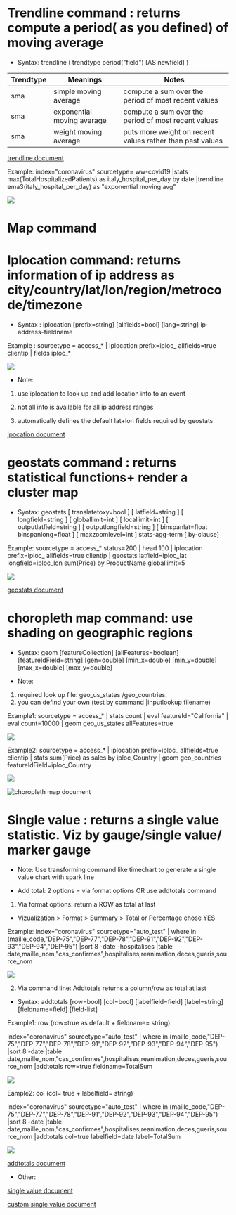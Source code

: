 # Trendline command : returns compute a period( as you defined) of moving average
* Syntax: trendline ( trendtype period("field") [AS newfield] )

| Trendtype  | Meanings                  |  Notes                                                   |
| ----       | -----                     | ----                                                     |
| sma        | simple moving average     | compute a sum over the period of most recent values      |
| sma        | exponential moving average| compute a sum over the period of most recent values      |
| sma        | weight moving average     | puts more weight on recent values rather than past values|

[trendline document](https://docs.splunk.com/Documentation/SplunkCloud/latest/SearchReference/Trendline)

Example: index="coronavirus" sourcetype= ww-covid19
|stats max(TotalHospitalizedPatients) as italy_hospital_per_day by date
|trendline ema3(italy_hospital_per_day) as "exponential moving avg"

![](image./italy.png)

# Map command
# Iplocation command: returns information of ip address as city/country/lat/lon/region/metrocode/timezone
* Syntax : iplocation [prefix=string] [allfields=bool] [lang=string] ip-address-fieldname

Example : sourcetype = access_* | iplocation prefix=iploc_ allfields=true clientip | fields iploc_*

![](image./ip.png)

* Note: 
1. use iplocation to look up and add location info to an event

2. not all info is available for all ip address ranges

3. automatically defines the default lat+lon fields required by geostats

[ipocation document](https://docs.splunk.com/Documentation/Splunk/8.0.2/SearchReference/Iplocation)

# geostats command : returns statistical functions+ render a cluster map
* Syntax: geostats
[ translatetoxy=bool ]
[ latfield=string ]
[ longfield=string ]
[ globallimit=int ]
[ locallimit=int ]
[ outputlatfield=string ]
[ outputlongfield=string ]
[ binspanlat=float binspanlong=float ]
[ maxzoomlevel=int ]
stats-agg-term
[ by-clause]

Example: sourcetype = access_* status=200
| head 100
| iplocation prefix=iploc_ allfields=true clientip 
| geostats latfield=iploc_lat longfield=iploc_lon sum(Price) by ProductName globallimit=5

![](image./geo.png)

[geostats document](https://docs.splunk.com/Documentation/Splunk/8.0.2/SearchReference/Geostats)
  
# choropleth map command: use shading on geographic regions
* Syntax: geom [featureCollection] [allFeatures=boolean] [featureIdField=string] [gen=double] [min_x=double] [min_y=double] [max_x=double] [max_y=double]

* Note: 

1. required look up file: geo_us_states /geo_countries. 
2. you can defind your own (test by command |inputlookup filename)

Example1: sourcetype = access_* | stats count | eval featureId="California" | eval count=10000 | geom geo_us_states allFeatures=true

![](image./geom.png)

Example2: sourcetype = access_* 
| iplocation prefix=iploc_ allfields=true clientip 
| stats sum(Price) as sales by iploc_Country
| geom geo_countries featureIdField=iploc_Country

![](image./geom2.png)

![choropleth map document](https://docs.splunk.com/Documentation/Splunk/8.0.2/SearchReference/Geom)


# Single value : returns a single value statistic. Viz by gauge/single value/ marker gauge

* Note: Use transforming command like timechart to generate a single value chart with spark line

* Add total: 2 options = via format options  OR  use addtotals command

1. Via format options: return a ROW as total at last

* Vizualization > Format > Summary > Total or Percentage chose YES

Example: index="coronavirus" sourcetype="auto_test" 
| where in  (maille_code,"DEP-75","DEP-77","DEP-78","DEP-91","DEP-92","DEP-93","DEP-94","DEP-95")
|sort 8 -date -hospitalises
|table date,maille_nom,"cas_confirmes",hospitalises,reanimation,deces,gueris,source_nom

![](image./total1.png)

2. Via command line: Addtotals returns a column/row as total at last

* Syntax: addtotals [row=bool] [col=bool] [labelfield=field] [label=string] [fieldname=field] [field-list]

Example1: row (row=true as default + fieldname= string)

index="coronavirus" sourcetype="auto_test" 
| where in  (maille_code,"DEP-75","DEP-77","DEP-78","DEP-91","DEP-92","DEP-93","DEP-94","DEP-95")
|sort 8 -date
|table date,maille_nom,"cas_confirmes",hospitalises,reanimation,deces,gueris,source_nom
|addtotals row=true fieldname=TotalSum

![](image./row.png)

Eample2: col (col= true + labelfield= string)

index="coronavirus" sourcetype="auto_test" 
| where in  (maille_code,"DEP-75","DEP-77","DEP-78","DEP-91","DEP-92","DEP-93","DEP-94","DEP-95")
|sort 8 -date
|table date,maille_nom,"cas_confirmes",hospitalises,reanimation,deces,gueris,source_nom
|addtotals col=true labelfield=date label=TotalSum

![](image./col=png.png)

[addtotals document ](https://docs.splunk.com/Documentation/Splunk/latest/SearchReference/Addtotals)

* Other:

[single value document](https://docs.splunk.com/Documentation/Splunk/8.0.2/Viz/SingleValueGenerate)


[custom single value document ](https://docs.splunk.com/Documentation/Splunk/8.0.2/Viz/SingleValueFormatting)

